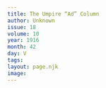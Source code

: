 ```yaml
---
title: The Umpire “Ad” Column
author: Unknown
issue: 18
volume: 10
year: 1916
month: 42
day: V
tags:
layout: page.njk
image:
---
```

